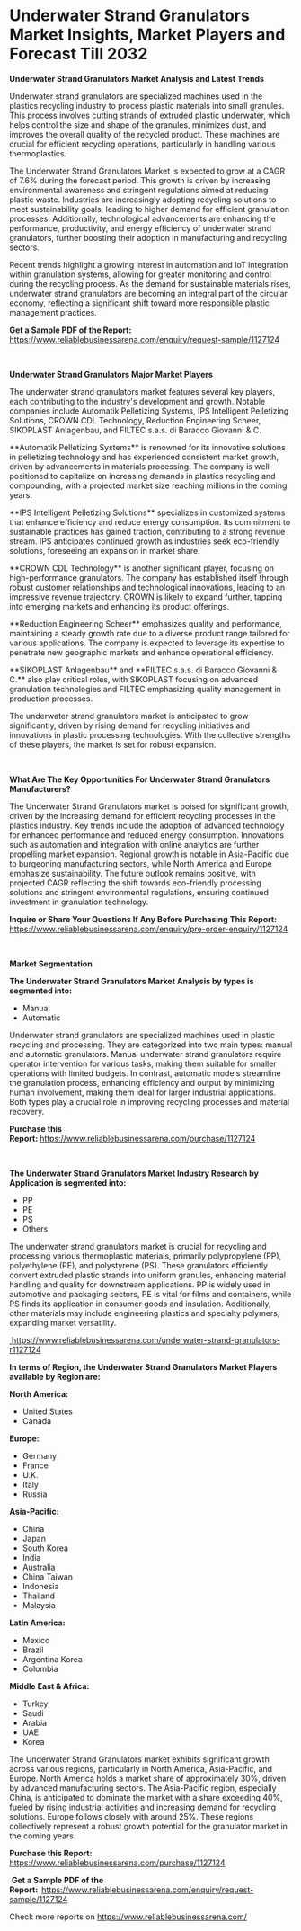 <p><h1>Underwater Strand Granulators Market Insights, Market Players and Forecast Till 2032</h1></p><p><strong>Underwater Strand Granulators Market Analysis and Latest Trends</strong></p>
<p><p>Underwater strand granulators are specialized machines used in the plastics recycling industry to process plastic materials into small granules. This process involves cutting strands of extruded plastic underwater, which helps control the size and shape of the granules, minimizes dust, and improves the overall quality of the recycled product. These machines are crucial for efficient recycling operations, particularly in handling various thermoplastics.</p><p>The Underwater Strand Granulators Market is expected to grow at a CAGR of 7.6% during the forecast period. This growth is driven by increasing environmental awareness and stringent regulations aimed at reducing plastic waste. Industries are increasingly adopting recycling solutions to meet sustainability goals, leading to higher demand for efficient granulation processes. Additionally, technological advancements are enhancing the performance, productivity, and energy efficiency of underwater strand granulators, further boosting their adoption in manufacturing and recycling sectors.</p><p>Recent trends highlight a growing interest in automation and IoT integration within granulation systems, allowing for greater monitoring and control during the recycling process. As the demand for sustainable materials rises, underwater strand granulators are becoming an integral part of the circular economy, reflecting a significant shift toward more responsible plastic management practices.</p></p>
<p><strong>Get a Sample PDF of the Report:&nbsp;</strong> <a href="https://www.reliablebusinessarena.com/enquiry/request-sample/1127124?utm_campaign=1789&utm_medium=2&utm_source=Github&utm_content=ia&utm_term=02032025&utm_id=underwater-strand-granulators">https://www.reliablebusinessarena.com/enquiry/request-sample/1127124</a></p>
<p>&nbsp;</p>
<p><strong>Underwater Strand Granulators Major Market Players</strong></p>
<p><p>The underwater strand granulators market features several key players, each contributing to the industry's development and growth. Notable companies include Automatik Pelletizing Systems, IPS Intelligent Pelletizing Solutions, CROWN CDL Technology, Reduction Engineering Scheer, SIKOPLAST Anlagenbau, and FILTEC s.a.s. di Baracco Giovanni & C. </p><p>**Automatik Pelletizing Systems** is renowned for its innovative solutions in pelletizing technology and has experienced consistent market growth, driven by advancements in materials processing. The company is well-positioned to capitalize on increasing demands in plastics recycling and compounding, with a projected market size reaching millions in the coming years.</p><p>**IPS Intelligent Pelletizing Solutions** specializes in customized systems that enhance efficiency and reduce energy consumption. Its commitment to sustainable practices has gained traction, contributing to a strong revenue stream. IPS anticipates continued growth as industries seek eco-friendly solutions, foreseeing an expansion in market share.</p><p>**CROWN CDL Technology** is another significant player, focusing on high-performance granulators. The company has established itself through robust customer relationships and technological innovations, leading to an impressive revenue trajectory. CROWN is likely to expand further, tapping into emerging markets and enhancing its product offerings.</p><p>**Reduction Engineering Scheer** emphasizes quality and performance, maintaining a steady growth rate due to a diverse product range tailored for various applications. The company is expected to leverage its expertise to penetrate new geographic markets and enhance operational efficiency.</p><p>**SIKOPLAST Anlagenbau** and **FILTEC s.a.s. di Baracco Giovanni & C.** also play critical roles, with SIKOPLAST focusing on advanced granulation technologies and FILTEC emphasizing quality management in production processes.</p><p>The underwater strand granulators market is anticipated to grow significantly, driven by rising demand for recycling initiatives and innovations in plastic processing technologies. With the collective strengths of these players, the market is set for robust expansion.</p></p>
<p>&nbsp;</p>
<p><strong>What Are The Key Opportunities For Underwater Strand Granulators Manufacturers?</strong></p>
<p><p>The Underwater Strand Granulators market is poised for significant growth, driven by the increasing demand for efficient recycling processes in the plastics industry. Key trends include the adoption of advanced technology for enhanced performance and reduced energy consumption. Innovations such as automation and integration with online analytics are further propelling market expansion. Regional growth is notable in Asia-Pacific due to burgeoning manufacturing sectors, while North America and Europe emphasize sustainability. The future outlook remains positive, with projected CAGR reflecting the shift towards eco-friendly processing solutions and stringent environmental regulations, ensuring continued investment in granulation technology.</p></p>
<p><strong>Inquire or Share Your Questions If Any Before Purchasing This Report:</strong> <a href="https://www.reliablebusinessarena.com/enquiry/pre-order-enquiry/1127124?utm_campaign=1789&utm_medium=2&utm_source=Github&utm_content=ia&utm_term=02032025&utm_id=underwater-strand-granulators">https://www.reliablebusinessarena.com/enquiry/pre-order-enquiry/1127124</a></p>
<p>&nbsp;</p>
<p><strong>Market Segmentation</strong></p>
<p><strong>The Underwater Strand Granulators Market Analysis by types is segmented into:</strong></p>
<p><ul><li>Manual</li><li>Automatic</li></ul></p>
<p><p>Underwater strand granulators are specialized machines used in plastic recycling and processing. They are categorized into two main types: manual and automatic granulators. Manual underwater strand granulators require operator intervention for various tasks, making them suitable for smaller operations with limited budgets. In contrast, automatic models streamline the granulation process, enhancing efficiency and output by minimizing human involvement, making them ideal for larger industrial applications. Both types play a crucial role in improving recycling processes and material recovery.</p></p>
<p><strong>Purchase this Report:&nbsp;</strong><a href="https://www.reliablebusinessarena.com/purchase/1127124?utm_campaign=1789&utm_medium=2&utm_source=Github&utm_content=ia&utm_term=02032025&utm_id=underwater-strand-granulators">https://www.reliablebusinessarena.com/purchase/1127124</a></p>
<p>&nbsp;</p>
<p><strong>The Underwater Strand Granulators Market Industry Research by Application is segmented into:</strong></p>
<p><ul><li>PP</li><li>PE</li><li>PS</li><li>Others</li></ul></p>
<p><p>The underwater strand granulators market is crucial for recycling and processing various thermoplastic materials, primarily polypropylene (PP), polyethylene (PE), and polystyrene (PS). These granulators efficiently convert extruded plastic strands into uniform granules, enhancing material handling and quality for downstream applications. PP is widely used in automotive and packaging sectors, PE is vital for films and containers, while PS finds its application in consumer goods and insulation. Additionally, other materials may include engineering plastics and specialty polymers, expanding market versatility.</p></p>
<p><a href="https://www.reliablebusinessarena.com/underwater-strand-granulators-r1127124?utm_campaign=1789&utm_medium=2&utm_source=Github&utm_content=ia&utm_term=02032025&utm_id=underwater-strand-granulators">&nbsp;https://www.reliablebusinessarena.com/underwater-strand-granulators-r1127124</a></p>
<p><strong>In terms of Region, the Underwater Strand Granulators Market Players available by Region are:</strong></p>
<p>
    <p> <strong> North America: </strong>
        <ul>
            <li>United States</li>
            <li>Canada</li>
        </ul>
        </p> 
    <p> <strong> Europe: </strong>
        <ul>
            <li>Germany</li>
            <li>France</li>
            <li>U.K.</li>
            <li>Italy</li>
            <li>Russia</li>
        </ul>
        </p> 
    <p> <strong> Asia-Pacific: </strong>
        <ul>
            <li>China</li>
            <li>Japan</li>
            <li>South Korea</li>
            <li>India</li>
            <li>Australia</li>
            <li>China Taiwan</li>
            <li>Indonesia</li>
            <li>Thailand</li>
            <li>Malaysia</li>
        </ul>
        </p> 
    <p> <strong> Latin America: </strong>
        <ul>
            <li>Mexico</li>
            <li>Brazil</li>
            <li>Argentina Korea</li>
            <li>Colombia</li>
        </ul>
        </p> 
    <p> <strong> Middle East & Africa: </strong>
        <ul>
            <li>Turkey</li>
            <li>Saudi</li>
            <li>Arabia</li>
            <li>UAE</li>
            <li>Korea</li>
        </ul>
    </p>
    </p>
<p><p>The Underwater Strand Granulators market exhibits significant growth across various regions, particularly in North America, Asia-Pacific, and Europe. North America holds a market share of approximately 30%, driven by advanced manufacturing sectors. The Asia-Pacific region, especially China, is anticipated to dominate the market with a share exceeding 40%, fueled by rising industrial activities and increasing demand for recycling solutions. Europe follows closely with around 25%. These regions collectively represent a robust growth potential for the granulator market in the coming years.</p></p>
<p><strong>Purchase this Report: </strong><a href="https://www.reliablebusinessarena.com/purchase/1127124?utm_campaign=1789&utm_medium=2&utm_source=Github&utm_content=ia&utm_term=02032025&utm_id=underwater-strand-granulators">https://www.reliablebusinessarena.com/purchase/1127124</a></p>
<p>&nbsp;<strong>Get a Sample PDF of the Report:&nbsp;&nbsp;</strong><a href="https://www.reliablebusinessarena.com/enquiry/request-sample/1127124?utm_campaign=1789&utm_medium=2&utm_source=Github&utm_content=ia&utm_term=02032025&utm_id=underwater-strand-granulators">https://www.reliablebusinessarena.com/enquiry/request-sample/1127124</a></p>
<p><strong></strong></p>
<p>Check more reports on <a href="https://www.reliablebusinessarena.com/?utm_campaign=1789&utm_medium=2&utm_source=Github&utm_content=ia&utm_term=02032025&utm_id=underwater-strand-granulators">https://www.reliablebusinessarena.com/</a></p>